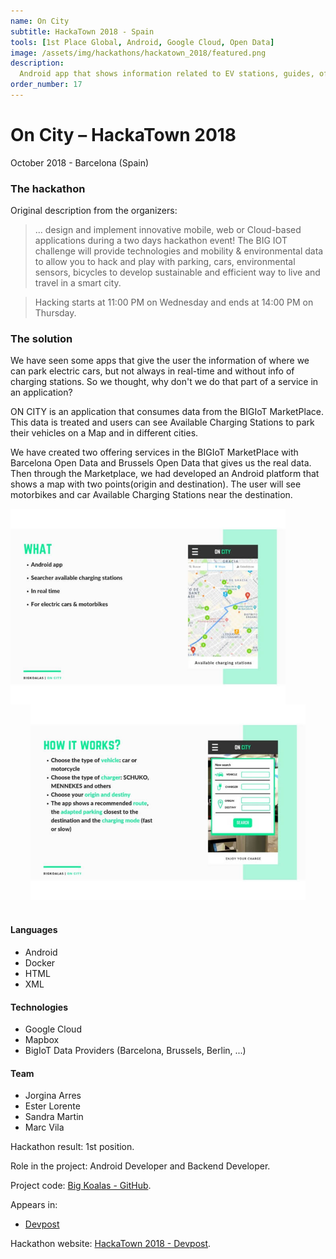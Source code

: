 ```yaml
---
name: On City
subtitle: HackaTown 2018 - Spain
tools: [1st Place Global, Android, Google Cloud, Open Data]
image: /assets/img/hackathons/hackatown_2018/featured.png
description:
  Android app that shows information related to EV stations, guides, offers, and more!
order_number: 17
---
```


# On City – HackaTown 2018

October 2018 - Barcelona (Spain)

### The hackathon

Original description from the organizers:

> ... design and implement innovative mobile, web or Cloud-based applications during a two days
hackathon event! The BIG IOT challenge will provide technologies and mobility & environmental data
to allow you to hack and play with parking, cars, environmental sensors, bicycles to develop
sustainable and efficient way to live and travel in a smart city. 

> Hacking starts at 11:00 PM on Wednesday and ends at 14:00 PM on Thursday.

### The solution

We have seen some apps that give the user the information of where we can park electric cars, but
not always in real-time and without info of charging stations. So we thought, why don't we do that
part of a service in an application?

ON CITY is an application that consumes data from the BIGIoT MarketPlace. This data is treated and
users can see Available Charging Stations to park their vehicles on a Map and in different cities.

We have created two offering services in the BIGIoT MarketPlace with Barcelona Open Data and
Brussels Open Data that gives us the real data. Then through the Marketplace, we had developed an
Android platform that shows a map with two points(origin and destination). The user will see
motorbikes and car Available Charging Stations near the destination.

<div style="text-align: center;">
<img style="margin: 0 !important; float: left" src="/assets/img/hackathons/hackatown_2018/screen1.jpg" width="440"/>
<img style="margin: 0 !important; display: inline" src="/assets/img/hackathons/hackatown_2018/screen2.jpg" width="440"/>
</div>
<br>

#### Languages

- Android
- Docker
- HTML
- XML

#### Technologies

- Google Cloud
- Mapbox
- BigIoT Data Providers (Barcelona, Brussels, Berlin, ...)

#### Team

- Jorgina Arres
- Ester Lorente
- Sandra Martin
- Marc Vila

Hackathon result: 1st position.

Role in the project: Android Developer and Backend Developer.

Project code: [Big Koalas - GitHub](https://github.com/elorenteg/BigKoalas).

Appears in:

- [Devpost](https://devpost.com/software/on-city)

Hackathon website: [HackaTown 2018 - Devpost](https://hackatown-2018.devpost.com/).
